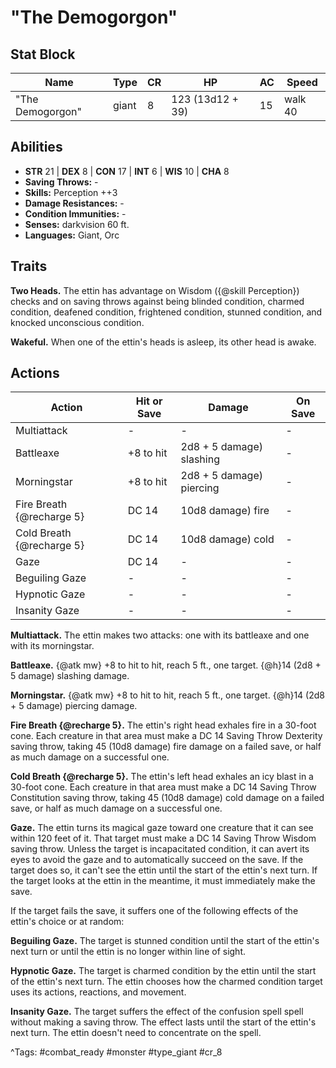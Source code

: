 # "The Demogorgon"

## Stat Block

| Name | Type | CR | HP | AC | Speed |
|------|------|----|----|----|-------|
| "The Demogorgon" | giant | 8 | 123 (13d12 + 39) | 15 | walk 40 |

## Abilities

- **STR** 21 | **DEX** 8 | **CON** 17 | **INT** 6 | **WIS** 10 | **CHA** 8
- **Saving Throws:** -  
- **Skills:** Perception ++3  
- **Damage Resistances:** -  
- **Condition Immunities:** -  
- **Senses:** darkvision 60 ft.  
- **Languages:** Giant, Orc

## Traits

**Two Heads.** The ettin has advantage on Wisdom ({@skill Perception}) checks and on saving throws against being blinded condition, charmed condition, deafened condition, frightened condition, stunned condition, and knocked unconscious condition.

**Wakeful.** When one of the ettin's heads is asleep, its other head is awake.


## Actions

| Action | Hit or Save | Damage | On Save |
|--------|--------------|--------|----------|
| Multiattack | - | - | - |
| Battleaxe | +8 to hit | 2d8 + 5 damage) slashing | - |
| Morningstar | +8 to hit | 2d8 + 5 damage) piercing | - |
| Fire Breath {@recharge 5} | DC 14 | 10d8 damage) fire | - |
| Cold Breath {@recharge 5} | DC 14 | 10d8 damage) cold | - |
| Gaze | DC 14 | - | - |
| Beguiling Gaze | - | - | - |
| Hypnotic Gaze | - | - | - |
| Insanity Gaze | - | - | - |

**Multiattack.** The ettin makes two attacks: one with its battleaxe and one with its morningstar.

**Battleaxe.** {@atk mw} +8 to hit to hit, reach 5 ft., one target. {@h}14 (2d8 + 5 damage) slashing damage.

**Morningstar.** {@atk mw} +8 to hit to hit, reach 5 ft., one target. {@h}14 (2d8 + 5 damage) piercing damage.

**Fire Breath {@recharge 5}.** The ettin's right head exhales fire in a 30-foot cone. Each creature in that area must make a DC 14 Saving Throw Dexterity saving throw, taking 45 (10d8 damage) fire damage on a failed save, or half as much damage on a successful one.

**Cold Breath {@recharge 5}.** The ettin's left head exhales an icy blast in a 30-foot cone. Each creature in that area must make a DC 14 Saving Throw Constitution saving throw, taking 45 (10d8 damage) cold damage on a failed save, or half as much damage on a successful one.

**Gaze.** The ettin turns its magical gaze toward one creature that it can see within 120 feet of it. That target must make a DC 14 Saving Throw Wisdom saving throw. Unless the target is incapacitated condition, it can avert its eyes to avoid the gaze and to automatically succeed on the save. If the target does so, it can't see the ettin until the start of the ettin's next turn. If the target looks at the ettin in the meantime, it must immediately make the save.

If the target fails the save, it suffers one of the following effects of the ettin's choice or at random:

**Beguiling Gaze.** The target is stunned condition until the start of the ettin's next turn or until the ettin is no longer within line of sight.

**Hypnotic Gaze.** The target is charmed condition by the ettin until the start of the ettin's next turn. The ettin chooses how the charmed condition target uses its actions, reactions, and movement.

**Insanity Gaze.** The target suffers the effect of the confusion spell spell without making a saving throw. The effect lasts until the start of the ettin's next turn. The ettin doesn't need to concentrate on the spell.


^Tags: #combat_ready #monster #type_giant #cr_8